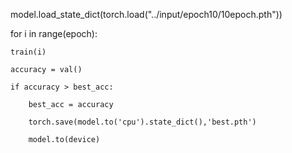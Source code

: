 model.load_state_dict(torch.load("../input/epoch10/10epoch.pth"))

for i in range(epoch):
    
    train(i)
    
    accuracy = val()
    
    if accuracy > best_acc:
        
        best_acc = accuracy
        
        torch.save(model.to('cpu').state_dict(),'best.pth')
        
        model.to(device)
